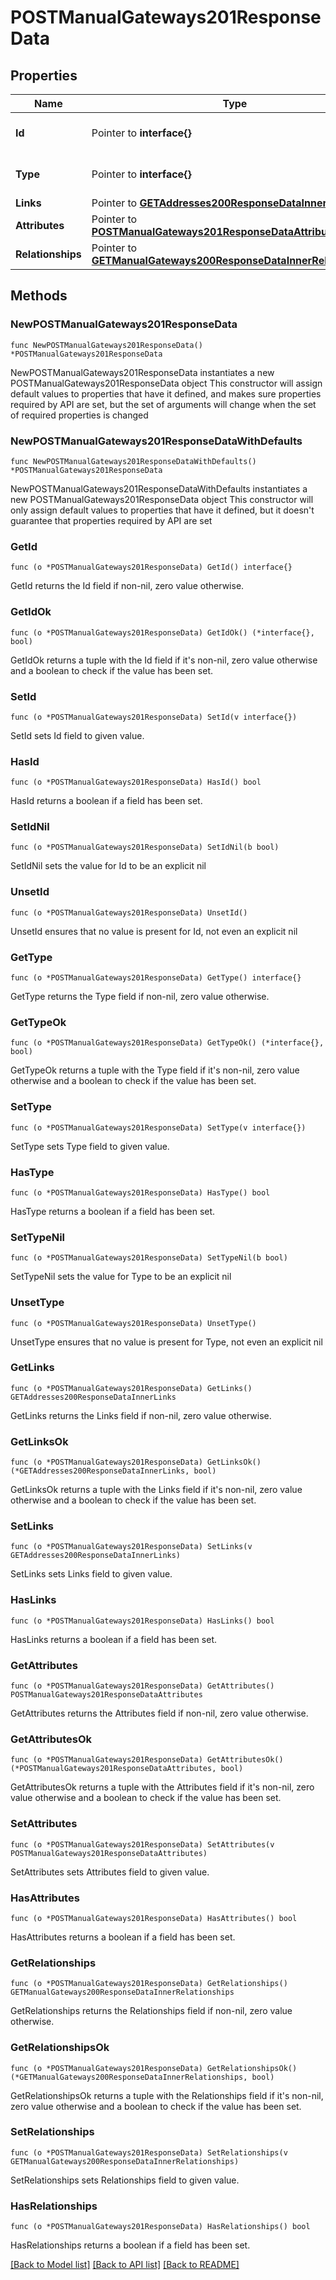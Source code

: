 # POSTManualGateways201ResponseData

## Properties

Name | Type | Description | Notes
------------ | ------------- | ------------- | -------------
**Id** | Pointer to **interface{}** | The resource&#39;s id | [optional] 
**Type** | Pointer to **interface{}** | The resource&#39;s type | [optional] 
**Links** | Pointer to [**GETAddresses200ResponseDataInnerLinks**](GETAddresses200ResponseDataInnerLinks.md) |  | [optional] 
**Attributes** | Pointer to [**POSTManualGateways201ResponseDataAttributes**](POSTManualGateways201ResponseDataAttributes.md) |  | [optional] 
**Relationships** | Pointer to [**GETManualGateways200ResponseDataInnerRelationships**](GETManualGateways200ResponseDataInnerRelationships.md) |  | [optional] 

## Methods

### NewPOSTManualGateways201ResponseData

`func NewPOSTManualGateways201ResponseData() *POSTManualGateways201ResponseData`

NewPOSTManualGateways201ResponseData instantiates a new POSTManualGateways201ResponseData object
This constructor will assign default values to properties that have it defined,
and makes sure properties required by API are set, but the set of arguments
will change when the set of required properties is changed

### NewPOSTManualGateways201ResponseDataWithDefaults

`func NewPOSTManualGateways201ResponseDataWithDefaults() *POSTManualGateways201ResponseData`

NewPOSTManualGateways201ResponseDataWithDefaults instantiates a new POSTManualGateways201ResponseData object
This constructor will only assign default values to properties that have it defined,
but it doesn't guarantee that properties required by API are set

### GetId

`func (o *POSTManualGateways201ResponseData) GetId() interface{}`

GetId returns the Id field if non-nil, zero value otherwise.

### GetIdOk

`func (o *POSTManualGateways201ResponseData) GetIdOk() (*interface{}, bool)`

GetIdOk returns a tuple with the Id field if it's non-nil, zero value otherwise
and a boolean to check if the value has been set.

### SetId

`func (o *POSTManualGateways201ResponseData) SetId(v interface{})`

SetId sets Id field to given value.

### HasId

`func (o *POSTManualGateways201ResponseData) HasId() bool`

HasId returns a boolean if a field has been set.

### SetIdNil

`func (o *POSTManualGateways201ResponseData) SetIdNil(b bool)`

 SetIdNil sets the value for Id to be an explicit nil

### UnsetId
`func (o *POSTManualGateways201ResponseData) UnsetId()`

UnsetId ensures that no value is present for Id, not even an explicit nil
### GetType

`func (o *POSTManualGateways201ResponseData) GetType() interface{}`

GetType returns the Type field if non-nil, zero value otherwise.

### GetTypeOk

`func (o *POSTManualGateways201ResponseData) GetTypeOk() (*interface{}, bool)`

GetTypeOk returns a tuple with the Type field if it's non-nil, zero value otherwise
and a boolean to check if the value has been set.

### SetType

`func (o *POSTManualGateways201ResponseData) SetType(v interface{})`

SetType sets Type field to given value.

### HasType

`func (o *POSTManualGateways201ResponseData) HasType() bool`

HasType returns a boolean if a field has been set.

### SetTypeNil

`func (o *POSTManualGateways201ResponseData) SetTypeNil(b bool)`

 SetTypeNil sets the value for Type to be an explicit nil

### UnsetType
`func (o *POSTManualGateways201ResponseData) UnsetType()`

UnsetType ensures that no value is present for Type, not even an explicit nil
### GetLinks

`func (o *POSTManualGateways201ResponseData) GetLinks() GETAddresses200ResponseDataInnerLinks`

GetLinks returns the Links field if non-nil, zero value otherwise.

### GetLinksOk

`func (o *POSTManualGateways201ResponseData) GetLinksOk() (*GETAddresses200ResponseDataInnerLinks, bool)`

GetLinksOk returns a tuple with the Links field if it's non-nil, zero value otherwise
and a boolean to check if the value has been set.

### SetLinks

`func (o *POSTManualGateways201ResponseData) SetLinks(v GETAddresses200ResponseDataInnerLinks)`

SetLinks sets Links field to given value.

### HasLinks

`func (o *POSTManualGateways201ResponseData) HasLinks() bool`

HasLinks returns a boolean if a field has been set.

### GetAttributes

`func (o *POSTManualGateways201ResponseData) GetAttributes() POSTManualGateways201ResponseDataAttributes`

GetAttributes returns the Attributes field if non-nil, zero value otherwise.

### GetAttributesOk

`func (o *POSTManualGateways201ResponseData) GetAttributesOk() (*POSTManualGateways201ResponseDataAttributes, bool)`

GetAttributesOk returns a tuple with the Attributes field if it's non-nil, zero value otherwise
and a boolean to check if the value has been set.

### SetAttributes

`func (o *POSTManualGateways201ResponseData) SetAttributes(v POSTManualGateways201ResponseDataAttributes)`

SetAttributes sets Attributes field to given value.

### HasAttributes

`func (o *POSTManualGateways201ResponseData) HasAttributes() bool`

HasAttributes returns a boolean if a field has been set.

### GetRelationships

`func (o *POSTManualGateways201ResponseData) GetRelationships() GETManualGateways200ResponseDataInnerRelationships`

GetRelationships returns the Relationships field if non-nil, zero value otherwise.

### GetRelationshipsOk

`func (o *POSTManualGateways201ResponseData) GetRelationshipsOk() (*GETManualGateways200ResponseDataInnerRelationships, bool)`

GetRelationshipsOk returns a tuple with the Relationships field if it's non-nil, zero value otherwise
and a boolean to check if the value has been set.

### SetRelationships

`func (o *POSTManualGateways201ResponseData) SetRelationships(v GETManualGateways200ResponseDataInnerRelationships)`

SetRelationships sets Relationships field to given value.

### HasRelationships

`func (o *POSTManualGateways201ResponseData) HasRelationships() bool`

HasRelationships returns a boolean if a field has been set.


[[Back to Model list]](../README.md#documentation-for-models) [[Back to API list]](../README.md#documentation-for-api-endpoints) [[Back to README]](../README.md)


